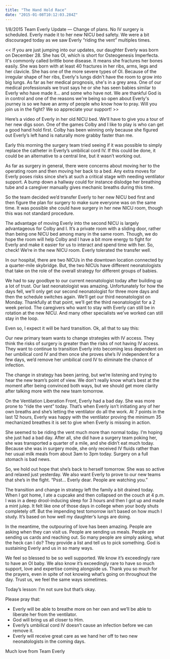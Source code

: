 ```yaml
---
title: "The Hand Hold Race"
date: "2015-01-08T10:12:03.284Z"
---
```


1/8/2015 Team Everly Update — Change of plans. No IV surgery is scheduled. Everly made it to her new NICU bed safety. We were a bit discouraged today as we saw Everly “riding the vent” multiples times.

<< If you are just jumping into our updates, our daughter Everly was born on December 28. She has OI, which is short for Osteogenesis Imperfecta. It's commonly called brittle bone disease. It means she fractures her bones easily. She was born with at least 40 fractures in her ribs, arms, legs and her clavicle. She has one of the more severe types of OI. Because of the irregular shape of her ribs, Everly's lungs didn't have the room to grow into big lungs. As far as her medical prognosis, she's in a grey area. One of our medical professionals we trust says he or she has seen babies similar to Everly who have made it... and some who have not. We are thankful God is in control and one of the reasons we're being so open about Everly's journey is so we have an army of people who know how to pray. Will you join us in the fight? We so appreciate your support! >>

Here’s a video of Everly in her old NICU bed. We’ll have to give you a tour of her new digs soon. One of the games Colby and I like to play is who can get a good hand hold first. Colby has been winning only because she figured out Everly’s left hand is naturally more grabby faster than me.

Early this morning the surgery team tried seeing if it was possible to simply replace the catheter in Everly’s umbilical cord IV. If this could be done, it could be an alternative to a central line, but it wasn’t working out.

As far as surgery in general, there were concerns about moving her to the operating room and then moving her back to a bed. Any extra moves for Everly poses risks since she’s at such a critical stage with needing ventilator support. A bump down a hallway could for instance dislodge her breathing tube and a caregiver manually gives mechanic breaths during this time.

So the team decided we’d transfer Everly to her new NICU bed first and then figure the plan for surgery to make sure everyone was on the same time. It was possible she could have surgery in her new NICU room, though this was not standard procedure.

The advantage of moving Everly into the second NICU is largely advantageous for Colby and I. It’s a private room with a sliding door, rather than being one NICU bed among many in the same room. Though, we do hope the room will help Colby and I have a bit more energy to fight for Everly and make it easier for us to interact and spend time with her. So, check! We’re in the new NICU room. Everly tolerated the transfer well.

In our hospital, there are two NICUs in the downtown location connected by a quarter-mile skybridge. But, the two NICUs have different neonatologists that take on the role of the overall strategy for different groups of babies.

We had to say goodbye to our current neonatologist today after building up a lot of trust. Our last neonatologist was amazing. Unfortunately for how the days fell, we’ll only get our second neonatologist for three more days and then the schedule switches again. We’ll get our third neonatologist on Monday. Thankfully at that point, we’ll get the third neonatologist for a 2 week period. The caregivers who want to stay with Everly can still be in rotation at the new NICU. And many other specialists we’ve worked can still stay in the loop.

Even so, I expect it will be hard transition. Ok, all that to say this:

Our new primary team wants to change strategies with IV access. They think the risks of surgery is greater than the risks of not having IV access. They want to continue to transition Everly into becoming less dependent on her umbilical cord IV and then once she proves she’s IV independent for a few days, we’d remove her umbilical cord IV to eliminate the chance of infection.

The change in strategy has been jarring, but we’re listening and trying to hear the new team’s point of view. We don’t really know what’s best at the moment after being convinced both ways, but we should get more clarity after talking more with the new team tomorrow.

On the Ventilation Liberation Front, Everly had a bad day. She was more prone to “ride the vent” today. That’s when Everly isn’t initiating any of her own breaths and she’s letting the ventilator do all the work. At 7 points in the last 12 hours, Everly was happy with the ventilator proving the minimum 35 mechanized breathes it is set to give when Everly is missing in action.

She seemed to be riding the vent much more than normal today. I’m hoping she just had a bad day. After all, she did have a surgery team poking her, she was transported a quarter of a mile, and she didn’t eat much today. Because she was in surgery mode, she only received IV fluids rather than her usual milk meals from about 3am to 3pm today. Surgery on a full stomach is bad news.

So, we hold out hope that she’s back to herself tomorrow. She was so active and relaxed just yesterday. We also want Everly to prove to our new teams that she’s in the fight. “Psst… Everly dear. People are watching you.”

The transition and change in strategy left the family a bit drained today. When I got home, I ate a cupcake and then collapsed on the couch at 4 p.m. I was in a deep drool-inducing sleep for 3 hours and then I got up and made a mint julep. It felt like one of those days in college when your body shuts completely off. But the impending test tomorrow isn’t based on how much I study. It’s based on how well my daughter’s lungs are doing.

In the meantime, the outpouring of love has been amazing. People are asking when they can visit us. People are sending us meals. People are sending us cards and reaching out. So many people are simply asking, what the heck can I do? They provide a list and tell us to pick something. God is sustaining Everly and us in so many ways.

We feel so blessed to be so well supported. We know it’s exceedingly rare to have an OI baby. We also know it’s exceedingly rare to have so much support, love and expertise coming alongside us. Thank you so much for the prayers, even in spite of not knowing what’s going on throughout the day. Trust us, we feel the same ways sometimes.

Today’s lesson: I’m not sure but that’s okay.

Please pray that:

- Everly will be able to breathe more on her own and we’ll be able to liberate her from the ventilator.
- God will bring us all closer to Him.
- Everly’s umbilical cord IV doesn’t cause an infection before we can remove it.
- Everly will receive great care as we hand her off to two new neonatologists in the coming days.

Much love from Team Everly
